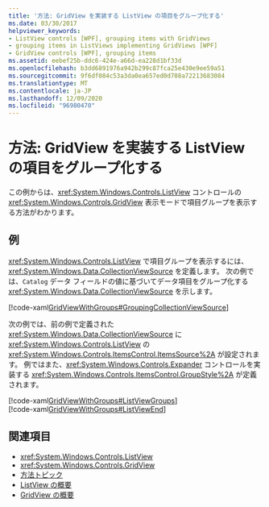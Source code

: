 ```yaml
---
title: '方法: GridView を実装する ListView の項目をグループ化する'
ms.date: 03/30/2017
helpviewer_keywords:
- ListView controls [WPF], grouping items with GridViews
- grouping items in ListViews implementing GridViews [WPF]
- GridView controls [WPF], grouping items
ms.assetid: eebef25b-ddc6-424e-a66d-ea228d1bf33d
ms.openlocfilehash: b3dd6891976a942b299c87fca25e430e9ee59a51
ms.sourcegitcommit: 9f6df084c53a3da0ea657ed0d708a72213683084
ms.translationtype: MT
ms.contentlocale: ja-JP
ms.lasthandoff: 12/09/2020
ms.locfileid: "96980470"
---
```

# <a name="how-to-group-items-in-a-listview-that-implements-a-gridview"></a>方法: GridView を実装する ListView の項目をグループ化する
この例からは、<xref:System.Windows.Controls.ListView> コントロールの <xref:System.Windows.Controls.GridView> 表示モードで項目グループを表示する方法がわかります。  
  
## <a name="example"></a>例  
 <xref:System.Windows.Controls.ListView> で項目グループを表示するには、<xref:System.Windows.Data.CollectionViewSource> を定義します。 次の例では、`Catalog` データ フィールドの値に基づいてデータ項目をグループ化する <xref:System.Windows.Data.CollectionViewSource> を示します。  
  
 [!code-xaml[GridViewWithGroups#GroupingCollectionViewSource](~/samples/snippets/csharp/VS_Snippets_Wpf/GridViewWithGroups/CS/Window1.xaml#groupingcollectionviewsource)]  
  
 次の例では、前の例で定義された <xref:System.Windows.Data.CollectionViewSource> に <xref:System.Windows.Controls.ListView> の <xref:System.Windows.Controls.ItemsControl.ItemsSource%2A> が設定されます。 例ではまた、<xref:System.Windows.Controls.Expander> コントロールを実装する <xref:System.Windows.Controls.ItemsControl.GroupStyle%2A> が定義されます。  
  
 [!code-xaml[GridViewWithGroups#ListViewGroups](~/samples/snippets/csharp/VS_Snippets_Wpf/GridViewWithGroups/CS/Window1.xaml#listviewgroups)]  
[!code-xaml[GridViewWithGroups#ListViewEnd](~/samples/snippets/csharp/VS_Snippets_Wpf/GridViewWithGroups/CS/Window1.xaml#listviewend)]  
  
## <a name="see-also"></a>関連項目

- <xref:System.Windows.Controls.ListView>
- <xref:System.Windows.Controls.GridView>
- [方法トピック](listview-how-to-topics.md)
- [ListView の概要](listview-overview.md)
- [GridView の概要](gridview-overview.md)
